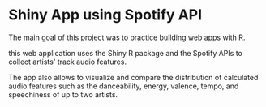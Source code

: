 # Shiny App using Spotify API

The main goal of this project was to practice building web apps with R.

this web application uses the Shiny R package and the Spotify APIs to collect artists' track audio
features. 

The app also allows to visualize and compare the distribution of calculated audio features such as the danceability, energy, valence, tempo, and speechiness of up to two artists.
